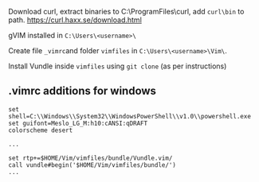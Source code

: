 

Download curl, extract binaries to C:\ProgramFiles\curl, add `curl\bin` to path. https://curl.haxx.se/download.html

gVIM installed in `C:\Users\<username>\`

Create file `_vimrc`and folder `vimfiles` in `C:\Users\<username>\Vim\`.

Install Vundle inside `vimfiles` using `git clone` (as per instructions)


## .vimrc additions for windows

```
set shell=C:\\Windows\\System32\\WindowsPowerShell\\v1.0\\powershell.exe
set guifont=Meslo_LG_M:h10:cANSI:qDRAFT
colorscheme desert

...

set rtp+=$HOME/Vim/vimfiles/bundle/Vundle.vim/
call vundle#begin('$HOME/Vim/vimfiles/bundle/')
...
```
